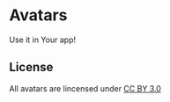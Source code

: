 # Avatars

Use it in Your app!

## License
All avatars are lincensed under [CC BY 3.0](http://creativecommons.org/licenses/by/3.0/)